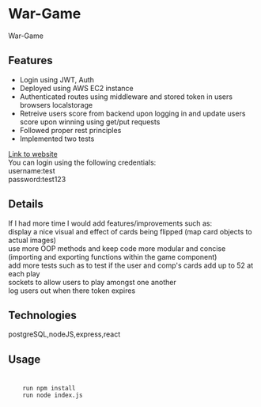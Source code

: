 # War-Game
War-Game

## Features
* Login using JWT, Auth
* Deployed using AWS EC2 instance
* Authenticated routes using middleware and stored token in users browsers localstorage
* Retreive users score from backend upon logging in and update users score upon winning using get/put requests
* Followed proper rest principles
* Implemented two tests

[Link to website](http://ec2-18-217-213-221.us-east-2.compute.amazonaws.com:5000) <br />
You can login using the following credentials: <br />
username:test <br/>
password:test123


## Details
If I had more time I would add features/improvements such as:<br />
display a nice visual and effect of cards being flipped (map card objects to actual images)<br />
use more OOP methods and keep code more modular and concise (importing and exporting functions within the game component)<br />
add more tests such as to test if the user and comp's cards add up to 52 at each play <br />
sockets to allow users to play amongst one another<br />
log users out when there token expires <br />



## Technologies
postgreSQL,nodeJS,express,react

## Usage
# 
```
    run npm install
    run node index.js
```
